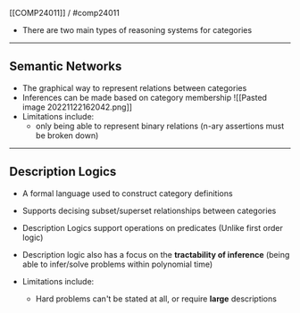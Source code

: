 [[COMP24011]] / #comp24011

- There are two main types of reasoning systems for categories

***
## Semantic Networks

- The graphical way to represent relations between categories
- Inferences can be made based on category membership
![[Pasted image 20221122162042.png]]
- Limitations include:
	- only being able to represent binary relations (n-ary assertions must be broken down)


***
## Description Logics

- A formal language used to construct category definitions
- Supports decising subset/superset relationships between categories

- Description Logics support operations on predicates (Unlike first order logic)
- Description logic also has a focus on the **tractability of inference** (being able to infer/solve problems within polynomial time)

- Limitations include:
	- Hard problems can't be stated at all, or require **large** descriptions